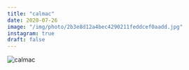 ```yaml
---
title: "calmac"
date: 2020-07-26
image: "/img/photo/2b3e8d12a4bec4290211feddcef0aadd.jpg"
instagram: true
draft: false
---
```


![calmac](/img/photo/2b3e8d12a4bec4290211feddcef0aadd.jpg)
